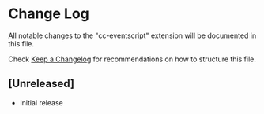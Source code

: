 # Change Log

All notable changes to the "cc-eventscript" extension will be documented in this file.

Check [Keep a Changelog](http://keepachangelog.com/) for recommendations on how to structure this file.

## [Unreleased]

- Initial release